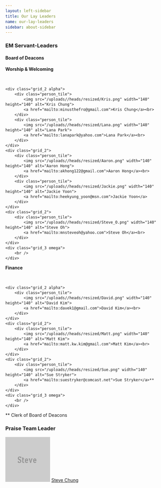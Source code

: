 ```yaml
---
layout: left-sidebar
title: Our Lay Leaders
name: our-lay-leaders
sidebar: about-sidebar
---
```

<div class="grid_9 alpha">
	<h3>EM Servant-Leaders</h3>
	<h4>Board of Deacons</h4>
	<p><strong>Worship &amp; Welcoming</strong></p><br>

	<div class="grid_2 alpha">
		<div class="person_tile">
			<img src="/uploads//heads/resized/Kris.png" width="140" height="140" alt="Kris Chung">
			<a href="mailto:minusthefro@gmail.com">Kris Chung</a><br>
		</div>
		<div class="person_tile">
			<img src="/uploads//heads/resized/Lana.png" width="140" height="140" alt="Lana Park">
			<a href="mailto:lanapark@yahoo.com">Lana Park</a><br>
		</div>
	</div>
	<div class="grid_2">
		<div class="person_tile">
			<img src="/uploads//heads/resized/Aaron.png" width="140" height="140" alt="Aaron Hong">
			<a href="mailto:akhong122@gmail.com">Aaron Hong</a><br>
		</div>
		<div class="person_tile">
			<img src="/uploads//heads/resized/Jackie.png" width="140" height="140" alt="Jackie Yoon">
			<a href="mailto:heekyung_yoon@msn.com">Jackie Yoon</a>
		</div>
	</div>
	<div class="grid_2">
		<div class="person_tile">
			<img src="/uploads//heads/resized/Steve_O.png" width="140" height="140" alt="Steve Oh">
			<a href="mailto:mnsteveoh@yahoo.com">Steve Oh</a><br>
		</div>
	</div>
	<div class="grid_3 omega">
		<br />
	</div>
</div>
<div class="grid_9 alpha">
	<p><strong>Finance</strong></p><br>

	<div class="grid_2 alpha">
		<div class="person_tile">
			<img src="/uploads//heads/resized/David.png" width="140" height="140" alt="David Kim">
			<a href="mailto:davek1@gmail.com">David Kim</a><br>
		</div>
	</div>
	<div class="grid_2">
		<div class="person_tile">
			<img src="/uploads//heads/resized/Matt.png" width="140" height="140" alt="Matt Kim">
			<a href="mailto:matt.kw.kim@gmail.com">Matt Kim</a><br>
		</div>
	</div>
	<div class="grid_2">
		<div class="person_tile">
			<img src="/uploads//heads/resized/Sue.png" width="140" height="140" alt="Sue Stryker">
			<a href="mailto:suestryker@comcast.net">Sue Stryker</a>**
		</div>
	</div>
	<div class="grid_3 omega">
		<br />
	</div>
</div>
<p>** Clerk of Board of Deacons</p>
<div class="grid_9 alpha">				
	<h3>Praise Team Leader</h3>
	<div class="grid_2 alpha">
		<div class="person_tile">
			<img src="/uploads/heads/Steve.gif" width="140" height="140" alt="Steve Chung">
			<a href="mailto:chungstyle@gmail.com">Steve Chung</a>
		</div>
	</div>
	<div class="grid_7 omega">&nbsp;
	</div>
</div>